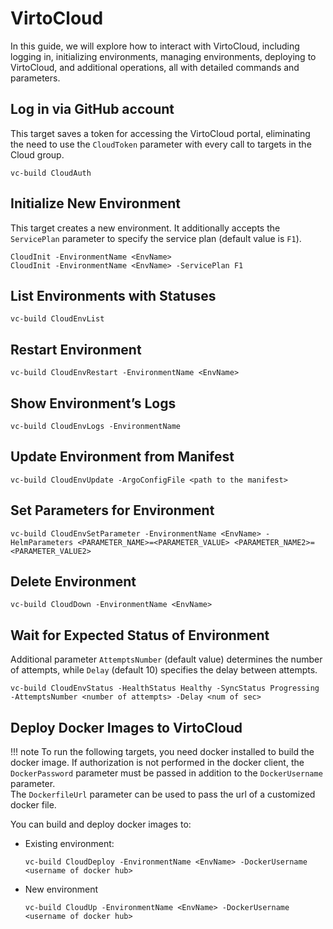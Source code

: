 # VirtoCloud

In this guide, we will explore how to interact with VirtoCloud, including logging in, initializing environments, managing environments, deploying to VirtoCloud, and additional operations, all with detailed commands and parameters.

## Log in via GitHub account  
   
This target saves a token for accessing the VirtoCloud portal, eliminating the need to use the `CloudToken` parameter with every call to targets in the Cloud group.  
   
```
vc-build CloudAuth
```

## Initialize New Environment  

This target creates a new environment. It additionally accepts the `ServicePlan` parameter to specify the service plan (default value is `F1`).  
   
```
CloudInit -EnvironmentName <EnvName>
CloudInit -EnvironmentName <EnvName> -ServicePlan F1
```

## List Environments with Statuses  

```
vc-build CloudEnvList
```

## Restart Environment

```
vc-build CloudEnvRestart -EnvironmentName <EnvName>
```

## Show Environment’s Logs  

```
vc-build CloudEnvLogs -EnvironmentName
```

## Update Environment from Manifest

```
vc-build CloudEnvUpdate -ArgoConfigFile <path to the manifest>
```

## Set Parameters for Environment  

```
vc-build CloudEnvSetParameter -EnvironmentName <EnvName> -HelmParameters <PARAMETER_NAME>=<PARAMETER_VALUE> <PARAMETER_NAME2>=<PARAMETER_VALUE2>
```

## Delete Environment
   
```
vc-build CloudDown -EnvironmentName <EnvName>
```

## Wait for Expected Status of Environment  

Additional parameter `AttemptsNumber` (default value) determines the number of attempts, while `Delay` (default 10) specifies the delay between attempts.  

```
vc-build CloudEnvStatus -HealthStatus Healthy -SyncStatus Progressing -AttemptsNumber <number of attempts> -Delay <num of sec>
```

## Deploy Docker Images to VirtoCloud

!!! note
    To run the following targets, you need docker installed to build the docker image. If authorization is not performed in the docker client, the `DockerPassword` parameter must be passed in addition to the `DockerUsername` parameter.<br>
    The `DockerfileUrl` parameter can be used to pass the url of a customized docker file.


You can build and deploy docker images to:

* Existing environment: 
    
    ```
    vc-build CloudDeploy -EnvironmentName <EnvName> -DockerUsername <username of docker hub>
    ```

* New environment  
    
    ```
    vc-build CloudUp -EnvironmentName <EnvName> -DockerUsername <username of docker hub>
    ```
